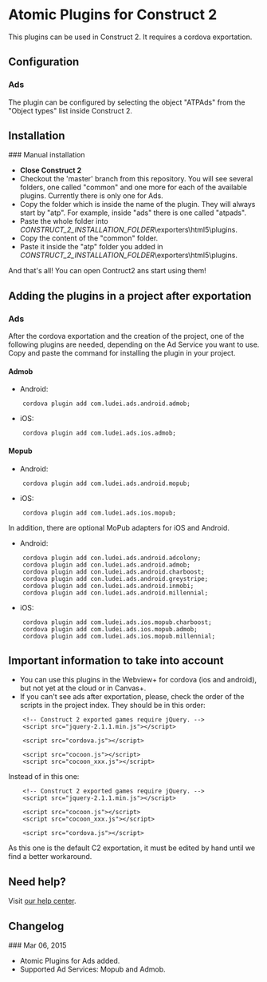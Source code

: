 Atomic Plugins for Construct 2
==================

This plugins can be used in Construct 2. It requires a cordova exportation. 

## Configuration

### Ads

The plugin can be configured by selecting the object "ATPAds" from the "Object types" list inside Construct 2.

## Installation

### Manual installation

* **Close Construct 2**
* Checkout the 'master' branch from this repository. You will see several folders, one called "common" and one more for each of the available plugins. Currently there is only one for Ads. 
* Copy the folder which is inside the name of the plugin. They will always start by "atp". For example, inside "ads" there is one called "atpads". 
* Paste the whole folder into *_CONSTRUCT_2_INSTALLATION_FOLDER_*\exporters\html5\plugins.
* Copy the content of the "common" folder. 
* Paste it inside the "atp" folder you added in *_CONSTRUCT_2_INSTALLATION_FOLDER_*\exporters\html5\plugins.

And that's all! You can open Contruct2 ans start using them! 

## Adding the plugins in a project after exportation 

### Ads 

After the cordova exportation and the creation of the project, one of the following plugins are needed, depending on the Ad Service you want to use. Copy and paste the command for installing the plugin in your project. 

#### Admob 

* Android: 
```
	cordova plugin add com.ludei.ads.android.admob;
```
* iOS:
```
	cordova plugin add com.ludei.ads.ios.admob; 
```
#### Mopub
* Android:  
```
	cordova plugin add com.ludei.ads.android.mopub;
```
* iOS: 
```
	cordova plugin add com.ludei.ads.ios.mopub;
```
In addition, there are optional MoPub adapters for iOS and Android.

* Android: 
```
	cordova plugin add con.ludei.ads.android.adcolony;
	cordova plugin add con.ludei.ads.android.admob;
	cordova plugin add con.ludei.ads.android.charboost;
	cordova plugin add con.ludei.ads.android.greystripe;
	cordova plugin add con.ludei.ads.android.inmobi;
	cordova plugin add con.ludei.ads.android.millennial;
```
* iOS: 
```
	cordova plugin add com.ludei.ads.ios.mopub.charboost;
	cordova plugin add com.ludei.ads.ios.mopub.admob;
	cordova plugin add com.ludei.ads.ios.mopub.millennial;
```
## Important information to take into account 

* You can use this plugins in the Webview+ for cordova (ios and android), but not yet at the cloud or in Canvas+. 
* If you can't see ads after exportation, please, check the order of the scripts in the project index. 
They should be in this order: 
```
	<!-- Construct 2 exported games require jQuery. -->
	<script src="jquery-2.1.1.min.js"></script>

	<script src="cordova.js"></script>

	<script src="cocoon.js"></script>
	<script src="cocoon_xxx.js"></script>
```
Instead of in this one: 
```
	<!-- Construct 2 exported games require jQuery. -->
	<script src="jquery-2.1.1.min.js"></script>

	<script src="cocoon.js"></script>
	<script src="cocoon_xxx.js"></script>

	<script src="cordova.js"></script>
```
As this one is the default C2 exportation, it must be edited by hand until we find a better workaround.

## Need help?

Visit [our help center](https://support.ludei.com).

## Changelog

### Mar 06, 2015
* Atomic Plugins for Ads added. 
* Supported Ad Services: Mopub and Admob. 

